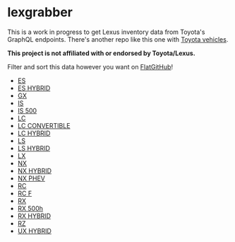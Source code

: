 # lexgrabber

This is a work in progress to get Lexus inventory data from Toyota's GraphQL endpoints.
There's another repo like this one with [Toyota vehicles](https://github.com/major/yotagrabber).

**This project is not affiliated with or endorsed by Toyota/Lexus.**

Filter and sort this data however you want on [FlatGitHub](https://githubnext.com/projects/flat-data)!

- [ES](https://flatgithub.com/major/lexgrabber?filename=output/ES.csv)
- [ES HYBRID](https://flatgithub.com/major/lexgrabber?filename=output/ESH.csv)
- [GX](https://flatgithub.com/major/lexgrabber?filename=output/GX.csv)
- [IS](https://flatgithub.com/major/lexgrabber?filename=output/IS.csv)
- [IS 500](https://flatgithub.com/major/lexgrabber?filename=output/IS500.csv)
- [LC](https://flatgithub.com/major/lexgrabber?filename=output/LC.csv)
- [LC CONVERTIBLE](https://flatgithub.com/major/lexgrabber?filename=output/LCCV.csv)
- [LC HYBRID](https://flatgithub.com/major/lexgrabber?filename=output/LCH.csv)
- [LS](https://flatgithub.com/major/lexgrabber?filename=output/LS.csv)
- [LS HYBRID](https://flatgithub.com/major/lexgrabber?filename=output/LSH.csv)
- [LX](https://flatgithub.com/major/lexgrabber?filename=output/LX.csv)
- [NX](https://flatgithub.com/major/lexgrabber?filename=output/NX.csv)
- [NX HYBRID](https://flatgithub.com/major/lexgrabber?filename=output/NXH.csv)
- [NX PHEV](https://flatgithub.com/major/lexgrabber?filename=output/NXPHEV.csv)
- [RC](https://flatgithub.com/major/lexgrabber?filename=output/RC.csv)
- [RC F](https://flatgithub.com/major/lexgrabber?filename=output/RCF.csv)
- [RX](https://flatgithub.com/major/lexgrabber?filename=output/RX.csv)
- [RX 500h](https://flatgithub.com/major/lexgrabber?filename=output/RX500H.csv)
- [RX HYBRID](https://flatgithub.com/major/lexgrabber?filename=output/RXH.csv)
- [RZ](https://flatgithub.com/major/lexgrabber?filename=output/RZ.csv)
- [UX HYBRID](https://flatgithub.com/major/lexgrabber?filename=output/UXH.csv)
